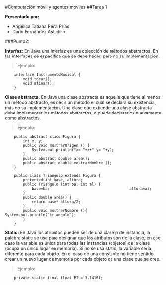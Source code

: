 #Computación móvil y agentes móviles ##Tarea 1 **Presentado por:*** Angélica Tatiana Peña Prías* Darío Fernández Astudillo ###Punto2:**Interfaz:** En Java una interfaz es una colección de métodos abstractos. En las interfaces se especifica que se debe hacer, pero no su implementación.>Ejemplo:		interface InstrumentoMusical {			void tocar();			void afinar();		}**Clase abstracta:** En Java una clase abstracta es aquella que tiene al menos un método abstracto, es decir un método el cual se declara su existencia, más no su implementación. Una clase que extiende una clase abstracta debe implementar los métodos abstractos, o puede declararlos nuevamente como abstractos.>Ejemplo:		public abstract class Figura {			int x, y;			public void mostrarOrigen () {				System.out.println("x= "+x+" y= "+y);			}			public abstract double area(); 			public abstract double mostrarNombre ();		}		public class Triangulo extends Figura {			protected int base, altura;			public Triangulo (int ba, int al) { 				base=ba; 									altura=al; 			}			public double area() { 				return base* altura/2;			}			public void mostrarNombre (){ 				 			System.out.println(“triangulo”); 			}		}**Static:** En Java los atributos pueden ser de una clase p de instancia, la palabra static se usa para designar que los atributos son de la clase, en ese caso la variable es única para todas las instancias (objetos) de la clase (ocupa un único lugar en memoria). Si no se usa static, la variable sería diferente para cada objeto. En el caso de una constante no tiene sentido crear un nuevo lugar de memoria por cada objeto de una clase que se cree.>Ejemplo:		private static final float PI = 3.1416f;